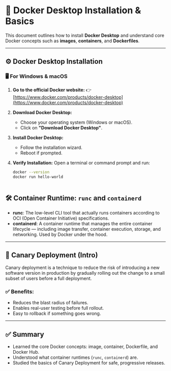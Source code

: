 # 🐳 Docker Desktop Installation & Basics

This document outlines how to install **Docker Desktop** and understand core Docker concepts such as **images**, **containers**, and **Dockerfiles**.

---

## ⚙️ Docker Desktop Installation

### 🖥️ For Windows & macOS

1. **Go to the official Docker website:**
   👉 [https://www.docker.com/products/docker-desktop](https://www.docker.com/products/docker-desktop)

2. **Download Docker Desktop:**
   - Choose your operating system (Windows or macOS).
   - Click on **"Download Docker Desktop"**.

3. **Install Docker Desktop:**
   - Follow the installation wizard.
   - Reboot if prompted.

4. **Verify Installation:**
   Open a terminal or command prompt and run:

   ```bash
   docker --version
   docker run hello-world
    


## 🛠 Container Runtime: `runc` and `containerd`

- **runc**: The low-level CLI tool that actually runs containers according to OCI (Open Container Initiative) specifications.
- **containerd**: A container runtime that manages the entire container lifecycle — including image transfer, container execution, storage, and networking. Used by Docker under the hood.

---

## 🌈 Canary Deployment (Intro)

Canary deployment is a technique to reduce the risk of introducing a new software version in production by gradually rolling out the change to a small subset of users before a full deployment.

### ✅ Benefits:
- Reduces the blast radius of failures.
- Enables real-user testing before full rollout.
- Easy to rollback if something goes wrong.

---

## ✅ Summary
- Learned the core Docker concepts: image, container, Dockerfile, and Docker Hub.
- Understood what container runtimes (`runc`, `containerd`) are.
- Studied the basics of Canary Deployment for safe, progressive releases.



